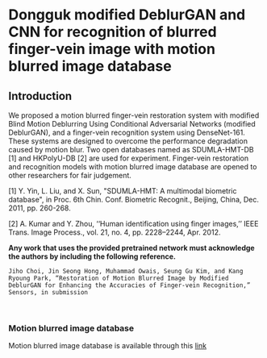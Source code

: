 # Dongguk modified DeblurGAN and CNN for recognition of blurred finger-vein image with motion blurred image database

## Introduction

We proposed a motion blurred finger-vein restoration system with modified Blind Motion Deblurring Using Conditional Adversarial Networks (modified DeblurGAN), and a finger-vein recognition system using DenseNet-161. These systems are designed to overcome the performance degradation caused by motion blur. Two open databases named as SDUMLA-HMT-DB [1] and HKPolyU-DB [2] are used for experiment. Finger-vein restoration and recognition models with motion blurred image database are opened to other researchers for fair judgement.

[1] Y. Yin, L. Liu, and X. Sun, "SDUMLA-HMT: A multimodal biometric database", in Proc. 6th Chin. Conf. Biometric Recognit., Beijing, China, Dec. 2011, pp. 260-268.

[2] A. Kumar and Y. Zhou, ‘‘Human identification using finger images,’’ IEEE Trans. Image Process., vol. 21, no. 4, pp. 2228–2244, Apr. 2012.

**Any work that uses the provided pretrained network must acknowledge the authors by including the following reference.**

    Jiho Choi, Jin Seong Hong, Muhammad Owais, Seung Gu Kim, and Kang Ryoung Park, “Restoration of Motion Blurred Image by Modified DeblurGAN for Enhancing the Accuracies of Finger-vein Recognition,” Sensors, in submission

<br>

### Motion blurred image database
Motion blurred image database is available through this [link][datasets]


[datasets]:https://drive.google.com/file/d/1rws7K3lB08VTgimSfhMI9zZRYi4k3yxm/view?usp=sharing
